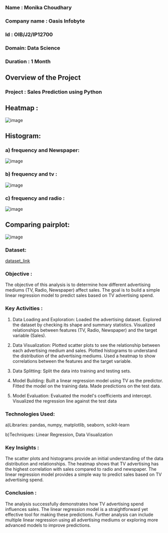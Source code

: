 ### Name : Monika Choudhary
### Company name : Oasis Infobyte
### Id : OIB/J2/IP12700
### Domain: Data Science
### Duration : 1 Month

## Overview of the Project 
### Project : Sales Prediction using Python
## Heatmap :
![image](https://github.com/user-attachments/assets/c4169684-ec24-4547-8c71-074332b33376)

## Histogram:
### a) frequency and Newspaper:
![image](https://github.com/user-attachments/assets/db23f3b8-e45b-4cf1-bdd1-73d88fd36bc7)
### b) frequency and tv :
![image](https://github.com/user-attachments/assets/c298457e-77ce-4fb3-9324-173568417b56)
### c) frequency and radio : 
![image](https://github.com/user-attachments/assets/5f904ef6-014a-4cf5-8614-1046e7ce7fc2)


## Comparing pairplot:
![image](https://github.com/user-attachments/assets/801ead7f-dcad-411d-9462-84212539db6d)

### Dataset:
[dataset_link](https://github.com/monikac24/OIB-SIP-Datasci-Sales_prediction/blob/main/Advertising.csv)

### Objective : 
The objective of this analysis is to determine how different advertising mediums (TV, Radio, Newspaper) affect sales. The goal is to build a simple linear regression model to predict sales based on TV advertising spend.

### Key Activities :
1) Data Loading and Exploration:
Loaded the advertising dataset.
Explored the dataset by checking its shape and summary statistics.
Visualized relationships between features (TV, Radio, Newspaper) and the target variable (Sales).

2) Data Visualization:
Plotted scatter plots to see the relationship between each advertising medium and sales.
Plotted histograms to understand the distribution of the advertising mediums.
Used a heatmap to show correlations between the features and the target variable.

3) Data Splitting:
Split the data into training and testing sets.

4) Model Building:
Built a linear regression model using TV as the predictor.
Fitted the model on the training data.
Made predictions on the test data.

5) Model Evaluation:
Evaluated the model's coefficients and intercept.
Visualized the regression line against the test data

### Technologies Used:
a)Libraries: pandas, numpy, matplotlib, seaborn, scikit-learn

b)Techniques: Linear Regression, Data Visualization

### Key Insights :
The scatter plots and histograms provide an initial understanding of the data distribution and relationships.
The heatmap shows that TV advertising has the highest correlation with sales compared to radio and newspaper.
The linear regression model provides a simple way to predict sales based on TV advertising spend.

### Conclusion :
The analysis successfully demonstrates how TV advertising spend influences sales. The linear regression model is a straightforward yet effective tool for making these predictions. Further analysis can include multiple linear regression using all advertising mediums or exploring more advanced models to improve predictions.


